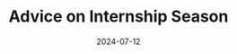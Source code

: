 ---
layout: post
title: "Advice on Internship Season"
date: 2024-07-12
description: "Advice on the internship process and what lies ahead"
redirect: https://www.t5eiitm.org/intern-season-101/
tags: "The Fifth Estate"
---